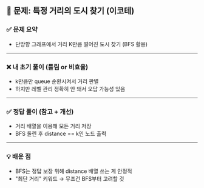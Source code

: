 ## 📌 문제: 특정 거리의 도시 찾기 (이코테)

### ✅ 문제 요약
- 단방향 그래프에서 거리 K만큼 떨어진 도시 찾기 (BFS 활용)

---

### ❌ 내 초기 풀이 (틀림 or 비효율)
- k만큼만 queue 순환시켜서 거리 판별
- 하지만 레벨 관리 정확히 안 돼서 오답 가능성 있음

---

### ✅ 정답 풀이 (참고 + 개선)
- 거리 배열을 이용해 모든 거리 저장
- BFS 돌린 후 distance == k인 노드 출력

---

### 💡 배운 점
- BFS는 정답 보장 위해 distance 배열 쓰는 게 안정적
- "최단 거리" 키워드 → 무조건 BFS부터 고려할 것
